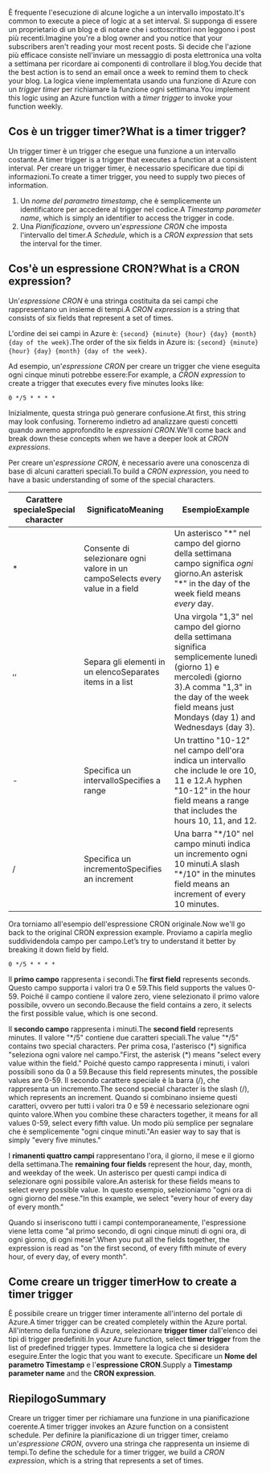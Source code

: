 <span data-ttu-id="c8d8c-101">È frequente l'esecuzione di alcune logiche a un intervallo impostato.</span><span class="sxs-lookup"><span data-stu-id="c8d8c-101">It's common to execute a piece of logic at a set interval.</span></span> <span data-ttu-id="c8d8c-102">Si supponga di essere un proprietario di un blog e di notare che i sottoscrittori non leggono i post più recenti.</span><span class="sxs-lookup"><span data-stu-id="c8d8c-102">Imagine you're a blog owner and you notice that your subscribers aren't reading your most recent posts.</span></span> <span data-ttu-id="c8d8c-103">Si decide che l'azione più efficace consiste nell'inviare un messaggio di posta elettronica una volta a settimana per ricordare ai componenti di controllare il blog.</span><span class="sxs-lookup"><span data-stu-id="c8d8c-103">You decide that the best action is to send an email once a week to remind them to check your blog.</span></span> <span data-ttu-id="c8d8c-104">La logica viene implementata usando una funzione di Azure con un _trigger timer_ per richiamare la funzione ogni settimana.</span><span class="sxs-lookup"><span data-stu-id="c8d8c-104">You implement this logic using an Azure function with a _timer trigger_ to invoke your function weekly.</span></span>

## <a name="what-is-a-timer-trigger"></a><span data-ttu-id="c8d8c-105">Cos è un trigger timer?</span><span class="sxs-lookup"><span data-stu-id="c8d8c-105">What is a timer trigger?</span></span>

<span data-ttu-id="c8d8c-106">Un trigger timer è un trigger che esegue una funzione a un intervallo costante.</span><span class="sxs-lookup"><span data-stu-id="c8d8c-106">A timer trigger is a trigger that executes a function at a consistent interval.</span></span> <span data-ttu-id="c8d8c-107">Per creare un trigger timer, è necessario specificare due tipi di informazioni.</span><span class="sxs-lookup"><span data-stu-id="c8d8c-107">To create a timer trigger, you need to supply two pieces of information.</span></span>

1. <span data-ttu-id="c8d8c-108">Un *nome del parametro timestamp*, che è semplicemente un identificatore per accedere al trigger nel codice.</span><span class="sxs-lookup"><span data-stu-id="c8d8c-108">A *Timestamp parameter name*, which is simply an identifier to access the trigger in code.</span></span>
2. <span data-ttu-id="c8d8c-109">Una *Pianificazione*, ovvero un'*espressione CRON* che imposta l'intervallo del timer.</span><span class="sxs-lookup"><span data-stu-id="c8d8c-109">A *Schedule*, which is a *CRON expression* that sets the interval for the timer.</span></span>

## <a name="what-is-a-cron-expression"></a><span data-ttu-id="c8d8c-110">Cos'è un espressione CRON?</span><span class="sxs-lookup"><span data-stu-id="c8d8c-110">What is a CRON expression?</span></span>

<span data-ttu-id="c8d8c-111">Un'*espressione CRON* è una stringa costituita da sei campi che rappresentano un insieme di tempi.</span><span class="sxs-lookup"><span data-stu-id="c8d8c-111">A *CRON expression* is a string that consists of six fields that represent a set of times.</span></span>

<span data-ttu-id="c8d8c-112">L'ordine dei sei campi in Azure è: `{second} {minute} {hour} {day} {month} {day of the week}`.</span><span class="sxs-lookup"><span data-stu-id="c8d8c-112">The order of the six fields in Azure is: `{second} {minute} {hour} {day} {month} {day of the week}`.</span></span>

<span data-ttu-id="c8d8c-113">Ad esempio, un'*espressione CRON* per creare un trigger che viene eseguita ogni cinque minuti potrebbe essere:</span><span class="sxs-lookup"><span data-stu-id="c8d8c-113">For example, a *CRON expression* to create a trigger that executes every five minutes looks like:</span></span>

```log
0 */5 * * * *
```

<span data-ttu-id="c8d8c-114">Inizialmente, questa stringa può generare confusione.</span><span class="sxs-lookup"><span data-stu-id="c8d8c-114">At first, this string may look confusing.</span></span> <span data-ttu-id="c8d8c-115">Torneremo indietro ad analizzare questi concetti quando avremo approfondito le *espressioni CRON*.</span><span class="sxs-lookup"><span data-stu-id="c8d8c-115">We'll come back and break down these concepts when we have a deeper look at *CRON expressions*.</span></span>

<span data-ttu-id="c8d8c-116">Per creare un'*espressione CRON*, è necessario avere una conoscenza di base di alcuni caratteri speciali.</span><span class="sxs-lookup"><span data-stu-id="c8d8c-116">To build a *CRON expression*, you need to have a basic understanding of some of the special characters.</span></span>

| <span data-ttu-id="c8d8c-117">Carattere speciale</span><span class="sxs-lookup"><span data-stu-id="c8d8c-117">Special character</span></span> | <span data-ttu-id="c8d8c-118">Significato</span><span class="sxs-lookup"><span data-stu-id="c8d8c-118">Meaning</span></span> | <span data-ttu-id="c8d8c-119">Esempio</span><span class="sxs-lookup"><span data-stu-id="c8d8c-119">Example</span></span> |
| ------------- | ------------- | ------------- |
| *      | <span data-ttu-id="c8d8c-120">Consente di selezionare ogni valore in un campo</span><span class="sxs-lookup"><span data-stu-id="c8d8c-120">Selects every value in a field</span></span> | <span data-ttu-id="c8d8c-121">Un asterisco "\*" nel campo del giorno della settimana campo significa *ogni* giorno.</span><span class="sxs-lookup"><span data-stu-id="c8d8c-121">An asterisk "\*" in the day of the week field means *every* day.</span></span> |
| <span data-ttu-id="c8d8c-122">,</span><span class="sxs-lookup"><span data-stu-id="c8d8c-122">,</span></span>      | <span data-ttu-id="c8d8c-123">Separa gli elementi in un elenco</span><span class="sxs-lookup"><span data-stu-id="c8d8c-123">Separates items in a list</span></span> | <span data-ttu-id="c8d8c-124">Una virgola "1,3" nel campo del giorno della settimana significa semplicemente lunedì (giorno 1) e mercoledì (giorno 3).</span><span class="sxs-lookup"><span data-stu-id="c8d8c-124">A comma "1,3" in the day of the week field means just Mondays (day 1) and Wednesdays (day 3).</span></span> |
| -      | <span data-ttu-id="c8d8c-125">Specifica un intervallo</span><span class="sxs-lookup"><span data-stu-id="c8d8c-125">Specifies a range</span></span> | <span data-ttu-id="c8d8c-126">Un trattino "10-12" nel campo dell'ora indica un intervallo che include le ore 10, 11 e 12.</span><span class="sxs-lookup"><span data-stu-id="c8d8c-126">A hyphen "10-12" in the hour field means a range that includes the hours 10, 11, and 12.</span></span> |
| /      | <span data-ttu-id="c8d8c-127">Specifica un incremento</span><span class="sxs-lookup"><span data-stu-id="c8d8c-127">Specifies an increment</span></span> | <span data-ttu-id="c8d8c-128">Una barra "\*/10" nel campo minuti indica un incremento ogni 10 minuti.</span><span class="sxs-lookup"><span data-stu-id="c8d8c-128">A slash "\*/10" in the minutes field means an increment of every 10 minutes.</span></span> |

<span data-ttu-id="c8d8c-129">Ora torniamo all'esempio dell'espressione CRON originale.</span><span class="sxs-lookup"><span data-stu-id="c8d8c-129">Now we'll go back to the original CRON expression example.</span></span> <span data-ttu-id="c8d8c-130">Proviamo a capirla meglio suddividendola campo per campo.</span><span class="sxs-lookup"><span data-stu-id="c8d8c-130">Let’s try to understand it better by breaking it down field by field.</span></span>

```log
0 */5 * * * *
```

<span data-ttu-id="c8d8c-131">Il **primo campo** rappresenta i secondi.</span><span class="sxs-lookup"><span data-stu-id="c8d8c-131">The **first field** represents seconds.</span></span> <span data-ttu-id="c8d8c-132">Questo campo supporta i valori tra 0 e 59.</span><span class="sxs-lookup"><span data-stu-id="c8d8c-132">This field supports the values 0-59.</span></span> <span data-ttu-id="c8d8c-133">Poiché il campo contiene il valore zero, viene selezionato il primo valore possibile, ovvero un secondo.</span><span class="sxs-lookup"><span data-stu-id="c8d8c-133">Because the field contains a zero, it selects the first possible value, which is one second.</span></span>

<span data-ttu-id="c8d8c-134">Il **secondo campo** rappresenta i minuti.</span><span class="sxs-lookup"><span data-stu-id="c8d8c-134">The **second field** represents minutes.</span></span> <span data-ttu-id="c8d8c-135">Il valore "\*/5" contiene due caratteri speciali.</span><span class="sxs-lookup"><span data-stu-id="c8d8c-135">The value "\*/5" contains two special characters.</span></span> <span data-ttu-id="c8d8c-136">Per prima cosa, l'asterisco (\*) significa "seleziona ogni valore nel campo."</span><span class="sxs-lookup"><span data-stu-id="c8d8c-136">First, the asterisk (\*) means "select every value within the field."</span></span> <span data-ttu-id="c8d8c-137">Poiché questo campo rappresenta i minuti, i valori possibili sono da 0 a 59.</span><span class="sxs-lookup"><span data-stu-id="c8d8c-137">Because this field represents minutes, the possible values are 0-59.</span></span> <span data-ttu-id="c8d8c-138">Il secondo carattere speciale è la barra (/), che rappresenta un incremento.</span><span class="sxs-lookup"><span data-stu-id="c8d8c-138">The second special character is the slash (/), which represents an increment.</span></span> <span data-ttu-id="c8d8c-139">Quando si combinano insieme questi caratteri, ovvero per tutti i valori tra 0 e 59 è necessario selezionare ogni quinto valore.</span><span class="sxs-lookup"><span data-stu-id="c8d8c-139">When you combine these characters together, it means for all values 0-59, select every fifth value.</span></span> <span data-ttu-id="c8d8c-140">Un modo più semplice per segnalare che è semplicemente "ogni cinque minuti."</span><span class="sxs-lookup"><span data-stu-id="c8d8c-140">An easier way to say that is simply "every five minutes."</span></span>

<span data-ttu-id="c8d8c-141">I **rimanenti quattro campi** rappresentano l'ora, il giorno, il mese e il giorno della settimana.</span><span class="sxs-lookup"><span data-stu-id="c8d8c-141">The **remaining four fields** represent the hour, day, month, and weekday of the week.</span></span> <span data-ttu-id="c8d8c-142">Un asterisco per questi campi indica di selezionare ogni possibile valore.</span><span class="sxs-lookup"><span data-stu-id="c8d8c-142">An asterisk for these fields means to select every possible value.</span></span> <span data-ttu-id="c8d8c-143">In questo esempio, selezioniamo "ogni ora di ogni giorno del mese."</span><span class="sxs-lookup"><span data-stu-id="c8d8c-143">In this example, we select "every hour of every day of every month."</span></span>

<span data-ttu-id="c8d8c-144">Quando si inseriscono tutti i campi contemporaneamente, l'espressione viene letta come "al primo secondo, di ogni cinque minuti di ogni ora, di ogni giorno, di ogni mese".</span><span class="sxs-lookup"><span data-stu-id="c8d8c-144">When you put all the fields together, the expression is read as "on the first second, of every fifth minute of every hour, of every day, of every month".</span></span>

## <a name="how-to-create-a-timer-trigger"></a><span data-ttu-id="c8d8c-145">Come creare un trigger timer</span><span class="sxs-lookup"><span data-stu-id="c8d8c-145">How to create a timer trigger</span></span>

<span data-ttu-id="c8d8c-146">È possibile creare un trigger timer interamente all'interno del portale di Azure.</span><span class="sxs-lookup"><span data-stu-id="c8d8c-146">A timer trigger can be created completely within the Azure portal.</span></span> <span data-ttu-id="c8d8c-147">All'interno della funzione di Azure, selezionare **trigger timer** dall'elenco dei tipi di trigger predefiniti.</span><span class="sxs-lookup"><span data-stu-id="c8d8c-147">In your Azure function, select **timer trigger** from the list of predefined trigger types.</span></span> <span data-ttu-id="c8d8c-148">Immettere la logica che si desidera eseguire.</span><span class="sxs-lookup"><span data-stu-id="c8d8c-148">Enter the logic that you want to execute.</span></span> <span data-ttu-id="c8d8c-149">Specificare un **Nome del parametro Timestamp** e l'**espressione CRON**.</span><span class="sxs-lookup"><span data-stu-id="c8d8c-149">Supply a **Timestamp parameter name** and the **CRON expression**.</span></span>

## <a name="summary"></a><span data-ttu-id="c8d8c-150">Riepilogo</span><span class="sxs-lookup"><span data-stu-id="c8d8c-150">Summary</span></span>

<span data-ttu-id="c8d8c-151">Creare un trigger timer per richiamare una funzione in una pianificazione coerente.</span><span class="sxs-lookup"><span data-stu-id="c8d8c-151">A timer trigger invokes an Azure function on a consistent schedule.</span></span> <span data-ttu-id="c8d8c-152">Per definire la pianificazione di un trigger timer, creiamo un'*espressione CRON*, ovvero una stringa che rappresenta un insieme di tempi.</span><span class="sxs-lookup"><span data-stu-id="c8d8c-152">To define the schedule for a timer trigger, we build a *CRON expression*, which is a string that represents a set of times.</span></span>
